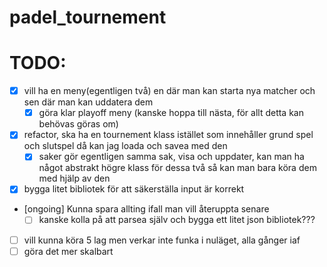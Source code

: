 # padel_tournement

# TODO:

- [x] vill ha en meny(egentligen två) en där man kan starta nya matcher och sen där man kan uddatera dem
  - [x] göra klar playoff meny (kanske hoppa till nästa, för allt detta kan behövas göras om)
- [x] refactor, ska ha en tournement klass istället som innehåller grund spel och slutspel då kan jag loada och savea med den
  - [x] saker gör egentligen samma sak, visa och uppdater, kan man ha något abstrakt högre klass för dessa två
        så kan man bara köra dem med hjälp av den
- [x] bygga litet bibliotek för att säkerställa input är korrekt

- [ongoing] Kunna spara allting ifall man vill återuppta senare
  - [ ] kanske kolla på att parsea själv och bygga ett litet json bibliotek???
- [ ] vill kunna köra 5 lag men verkar inte funka i nuläget, alla gånger iaf
- [ ] göra det mer skalbart
